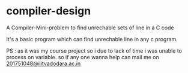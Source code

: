 # compiler-design

A Compiler-Mini-problem to find unrechable sets of line in a C code

It's a basic program which can find unrechable line in any c program.

PS : as it was my course project so i due to lack of time i was unable to process on variable. so if any one wanna help can mail me on 
201751048@iiitvadodara.ac.in 
